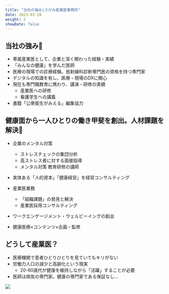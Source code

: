 ```yaml
---
title: "当社の強み|さがみ産業医事務所"
date: 2023-03-28
weight: 2
showDate: false
---
```


## 当社の強み:cherry_blossom:
- 専属産業医として、企業と深く関わった経験・実績
- 「みんなの健康」を学んだ医師
- 医療の現場での診療経験。放射線科診断専門医の資格を持つ専門家
- デジタルの知識を有し、医療・現場のDXに関心
- 現在も専門職教育に携わり、講演・研修の実績
  - 産業医への研修
  - 看護学生への講義
- 書籍「公衆衛生がみえる」編集協力

## 健康面から一人ひとりの働き甲斐を創出。人材課題を解決:tada:
<!-- 
キャリア開発を通して
組織を活性化する
コンサルティングファーム
根拠に基づく細やかな施策で、お客様と共に伴走。
一人ひとりの働き甲斐を創出するキャリア支援を軸に、
人材課題を解決いたします。 -->


- 企業のメンタル対策
  - ストレスチェックの集団分析
  - 高ストレス者に対する面接指導
  - メンタル対策 教育研修の講師
- 実体ある「人的資本」「健康経営」を経営コンサルティング

- 産業医業務
  - 「組織課題」の発見と解決
  - 産業医採用コンサルティング
- ワークエンゲージメント・ウェルビーイングの創出
- 健康医療×コンテンツ×企画・監修

## どうして産業医？

-   医療機関で患者ひとりひとりを見ていてもキリがない
- 労働力人口の減少と高齢化という現実
  - 20-60歳代が健康を維持しながら「活躍」することが必要
- 医師は病気の専門家。健康の専門家である保証なし…

![](https://source.unsplash.com/random/?nature/)
